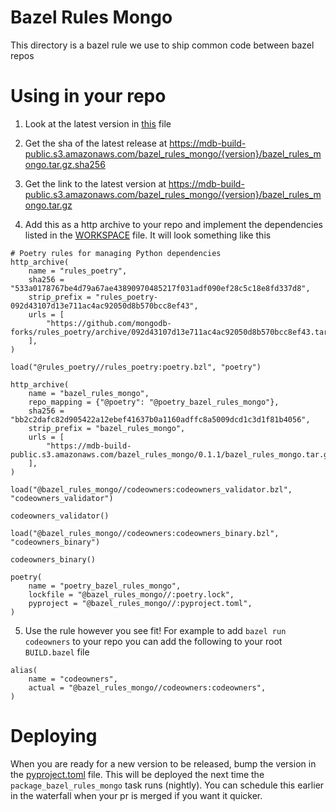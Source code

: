 # Bazel Rules Mongo

This directory is a bazel rule we use to ship common code between bazel repos

# Using in your repo

1. Look at the latest version in [this](https://github.com/mongodb/mongo/blob/master/buildscripts/bazel_rules_mongo/pyproject.toml) file

2. Get the sha of the latest release at https://mdb-build-public.s3.amazonaws.com/bazel_rules_mongo/{version}/bazel_rules_mongo.tar.gz.sha256

3. Get the link to the latest version at https://mdb-build-public.s3.amazonaws.com/bazel_rules_mongo/{version}/bazel_rules_mongo.tar.gz

4. Add this as a http archive to your repo and implement the dependencies listed in the [WORKSPACE](https://github.com/mongodb/mongo/blob/master/buildscripts/bazel_rules_mongo/WORKSPACE.bazel) file. It will look something like this

```
# Poetry rules for managing Python dependencies
http_archive(
    name = "rules_poetry",
    sha256 = "533a0178767be4d79a67ae43890970485217f031adf090ef28c5c18e8fd337d8",
    strip_prefix = "rules_poetry-092d43107d13e711ac4ac92050d8b570bcc8ef43",
    urls = [
        "https://github.com/mongodb-forks/rules_poetry/archive/092d43107d13e711ac4ac92050d8b570bcc8ef43.tar.gz",
    ],
)

load("@rules_poetry//rules_poetry:poetry.bzl", "poetry")

http_archive(
    name = "bazel_rules_mongo",
    repo_mapping = {"@poetry": "@poetry_bazel_rules_mongo"},
    sha256 = "bb2c2dafc82d905422a12ebef41637b0a1160adffc8a5009dcd1c3d1f81b4056",
    strip_prefix = "bazel_rules_mongo",
    urls = [
        "https://mdb-build-public.s3.amazonaws.com/bazel_rules_mongo/0.1.1/bazel_rules_mongo.tar.gz",
    ],
)

load("@bazel_rules_mongo//codeowners:codeowners_validator.bzl", "codeowners_validator")

codeowners_validator()

load("@bazel_rules_mongo//codeowners:codeowners_binary.bzl", "codeowners_binary")

codeowners_binary()

poetry(
    name = "poetry_bazel_rules_mongo",
    lockfile = "@bazel_rules_mongo//:poetry.lock",
    pyproject = "@bazel_rules_mongo//:pyproject.toml",
)
```

5. Use the rule however you see fit! For example to add `bazel run codeowners` to your repo you can add the following to your root `BUILD.bazel` file

```
alias(
    name = "codeowners",
    actual = "@bazel_rules_mongo//codeowners:codeowners",
)
```

# Deploying

When you are ready for a new version to be released, bump the version in the [pyproject.toml](https://github.com/mongodb/mongo/blob/master/buildscripts/bazel_rules_mongo/pyproject.toml) file.
This will be deployed the next time the `package_bazel_rules_mongo` task runs (nightly). You can schedule this earlier in the waterfall when your pr is merged if you want it quicker.
